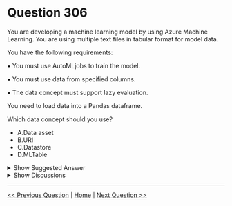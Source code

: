 # Question 306

You are developing a machine learning model by using Azure Machine Learning. You are using multiple text files in tabular format for model data.

You have the following requirements:

•	You must use AutoMLjobs to train the model.

•	You must use data from specified columns.

•	The data concept must support lazy evaluation.

You need to load data into a Pandas dataframe.

Which data concept should you use?

* A.Data asset
* B.URI
* C.Datastore
* D.MLTable

<details>
  <summary>Show Suggested Answer</summary>

  <strong>D</strong><br>

</details>

<details>
  <summary>Show Discussions</summary>

<blockquote><p><strong>ZoeJ</strong> <code>(Wed 26 Apr 2023 08:31)</code> - <em>Upvotes: 13</em></p><p>https://learn.microsoft.com/en-us/python/api/mltable/mltable.mltable.mltable?source=recommendations&amp;view=azure-ml-py
A MLTable defines a series of lazily-evaluated, immutable operations to load data from the data source.</p></blockquote>
<blockquote><p><strong>AnsiDP100</strong> <code>(Fri 21 Feb 2025 02:17)</code> - <em>Upvotes: 1</em></p><p>D is the right answer.</p></blockquote>
<blockquote><p><strong>AzureGeek79</strong> <code>(Wed 09 Oct 2024 03:09)</code> - <em>Upvotes: 2</em></p><p>Selected Answer: D</p></blockquote>
<blockquote><p><strong>evangelist</strong> <code>(Sat 08 Jun 2024 08:08)</code> - <em>Upvotes: 2</em></p><p>lazy evaluation==&gt;MLtable</p></blockquote>
<blockquote><p><strong>Gpblax</strong> <code>(Fri 08 Dec 2023 17:44)</code> - <em>Upvotes: 3</em></p><p>A. MLTable
In order to provide training data to AutoML in SDK v2 you need to upload it into the cloud through an MLTable.
Requirements for loading data into an MLTable:
•	Data must be in tabular form.
•	The value to predict, target column, must be in the data.

https://learn.microsoft.com/en-us/azure/machine-learning/how-to-configure-auto-train?view=azureml-api-2&amp;tabs=python</p></blockquote>
<blockquote><p><strong>Fercho5813</strong> <code>(Wed 25 Oct 2023 00:41)</code> - <em>Upvotes: 2</em></p><p>Answer should be C</p></blockquote>
<blockquote><p><strong>bobML</strong> <code>(Sun 10 Sep 2023 17:06)</code> - <em>Upvotes: 2</em></p><p>C
To load data into a Pandas dataframe for use with AutoMLjobs in Azure Machine Learning, you should use the Datastore concept.

C. Datastore

A Datastore in Azure Machine Learning is a way to store, access, and manage data securely. It allows you to connect to various data storage options, including Azure Blob Storage, Azure SQL Database, and more. Datastores are commonly used for accessing and managing datasets in Azure Machine Learning.

You can use the Datastore to load your tabular text files into a Pandas dataframe, and it supports lazy evaluation, meaning data is loaded only when needed, which is useful for working with large datasets efficiently.

Options A, B, and D are not the primary mechanisms for loading data into a Pandas dataframe within the context of Azure Machine Learning.</p></blockquote>
<blockquote><p><strong>sap_dg</strong> <code>(Mon 27 Mar 2023 17:34)</code> - <em>Upvotes: 4</em></p><p>Answer should be C. Datastore</p></blockquote>

</details>

---

[<< Previous Question](question_305.md) | [Home](/index.md) | [Next Question >>](question_307.md)

